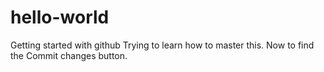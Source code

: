 # hello-world
Getting started with github
Trying to learn how to master this.
Now to find the Commit changes button.
